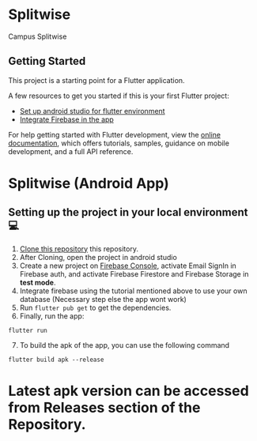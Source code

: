 # Splitwise

Campus Splitwise

## Getting Started

This project is a starting point for a Flutter application.

A few resources to get you started if this is your first Flutter project:

- [Set up android studio for flutter environment](https://www.youtube.com/watch?v=hfz_AraTk_k&feature=youtu.be&ab_channel=GeeksforGeeks)
- [Integrate Firebase in the app](https://www.youtube.com/watch?v=sz4slPFwEvs)

For help getting started with Flutter development, view the
[online documentation](https://docs.flutter.dev/), which offers tutorials,
samples, guidance on mobile development, and a full API reference.

# Splitwise (Android App)

## Setting up the project in your local environment💻

1. [Clone this repository](https://github.com/Hareesh-Nandigrama/splitwise) this repository.
2. After Cloning, open the project in android studio
3. Create a new project on [Firebase Console](https://console.firebase.google.com/), activate Email SignIn in Firebase auth, and activate Firebase Firestore and Firebase Storage in **test mode**.
4. Integrate firebase using the tutorial mentioned above to use your own database (Necessary step else the app wont work)
5. Run `flutter pub get` to get the dependencies.
6. Finally, run the app:

```
flutter run
```
7. To build the apk of the app, you can use the following command
```
flutter build apk --release
```

# Latest apk version can be accessed from Releases section of the Repository.
